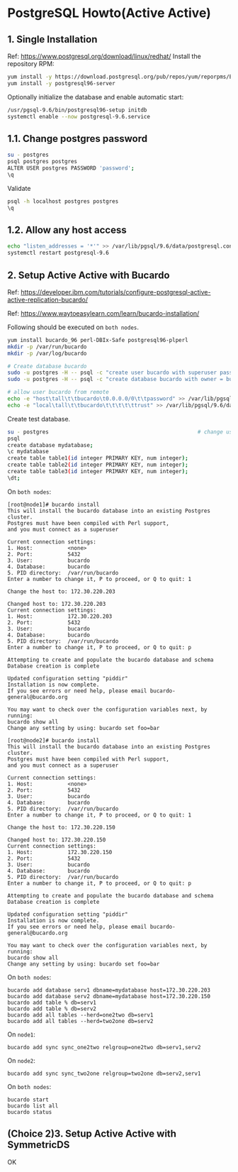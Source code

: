 # PostgreSQL Howto(Active Active)

## 1. Single Installation

Ref: https://www.postgresql.org/download/linux/redhat/
Install the repository RPM:

```bash
yum install -y https://download.postgresql.org/pub/repos/yum/reporpms/EL-7-x86_64/pgdg-redhat-repo-latest.noarch.rpm
yum install -y postgresql96-server
```

Optionally initialize the database and enable automatic start:

```bash
/usr/pgsql-9.6/bin/postgresql96-setup initdb
systemctl enable --now postgresql-9.6.service
```

## 1.1. Change postgres password

```bash
su - postgres
psql postgres postgres
ALTER USER postgres PASSWORD 'password';
\q
```

Validate

```bash
psql -h localhost postgres postgres
\q
```

## 1.2. Allow any host access

```bash
echo "listen_addresses = '*'" >> /var/lib/pgsql/9.6/data/postgresql.conf
systemctl restart postgresql-9.6
```

## 2. Setup Active Active with Bucardo

Ref: https://developer.ibm.com/tutorials/configure-postgresql-active-active-replication-bucardo/

Ref: https://www.waytoeasylearn.com/learn/bucardo-installation/

Following should be executed on `both nodes`.

```bash
yum install bucardo_96 perl-DBIx-Safe postgresql96-plperl
mkdir -p /var/run/bucardo
mkdir -p /var/log/bucardo

# Create database bucardo
sudo -u postgres -H -- psql -c "create user bucardo with superuser password 'zstack.postgresql.password';"
sudo -u postgres -H -- psql -c "create database bucardo with owner = bucardo;"

# allow user bucardo from remote
echo -e "host\tall\t\tbucardo\t0.0.0.0/0\t\tpassword" >> /var/lib/pgsql/9.6/data/pg_hba.conf
echo -e "local\tall\t\tbucardo\t\t\t\t\ttrust" >> /var/lib/pgsql/9.6/data/pg_hba.conf
```

Create test database.

```bash
su - postgres                                               # change user to *postgres*
psql
create database mydatabase;
\c mydatabase 
create table table1(id integer PRIMARY KEY, num integer);
create table table2(id integer PRIMARY KEY, num integer);
create table table3(id integer PRIMARY KEY, num integer);
\dt;
```

On `both nodes`:

```
[root@node1]# bucardo install
This will install the bucardo database into an existing Postgres cluster.
Postgres must have been compiled with Perl support,
and you must connect as a superuser

Current connection settings:
1. Host:           <none>
2. Port:           5432
3. User:           bucardo
4. Database:       bucardo
5. PID directory:  /var/run/bucardo
Enter a number to change it, P to proceed, or Q to quit: 1

Change the host to: 172.30.220.203

Changed host to: 172.30.220.203
Current connection settings:
1. Host:           172.30.220.203
2. Port:           5432
3. User:           bucardo
4. Database:       bucardo
5. PID directory:  /var/run/bucardo
Enter a number to change it, P to proceed, or Q to quit: p

Attempting to create and populate the bucardo database and schema
Database creation is complete

Updated configuration setting "piddir"
Installation is now complete.
If you see errors or need help, please email bucardo-general@bucardo.org

You may want to check over the configuration variables next, by running:
bucardo show all
Change any setting by using: bucardo set foo=bar

[root@node2]# bucardo install
This will install the bucardo database into an existing Postgres cluster.
Postgres must have been compiled with Perl support,
and you must connect as a superuser

Current connection settings:
1. Host:           <none>
2. Port:           5432
3. User:           bucardo
4. Database:       bucardo
5. PID directory:  /var/run/bucardo
Enter a number to change it, P to proceed, or Q to quit: 1

Change the host to: 172.30.220.150

Changed host to: 172.30.220.150
Current connection settings:
1. Host:           172.30.220.150
2. Port:           5432
3. User:           bucardo
4. Database:       bucardo
5. PID directory:  /var/run/bucardo
Enter a number to change it, P to proceed, or Q to quit: p

Attempting to create and populate the bucardo database and schema
Database creation is complete

Updated configuration setting "piddir"
Installation is now complete.
If you see errors or need help, please email bucardo-general@bucardo.org

You may want to check over the configuration variables next, by running:
bucardo show all
Change any setting by using: bucardo set foo=bar
```

On `both nodes`:

```
bucardo add database serv1 dbname=mydatabase host=172.30.220.203
bucardo add database serv2 dbname=mydatabase host=172.30.220.150
bucardo add table % db=serv1
bucardo add table % db=serv2
bucardo add all tables --herd=one2two db=serv1
bucardo add all tables --herd=two2one db=serv2
```

On `node1`:

```
bucardo add sync sync_one2two relgroup=one2two db=serv1,serv2
```

On `node2`:

```
bucardo add sync sync_two2one relgroup=two2one db=serv2,serv1
```

On `both nodes`:

```
bucardo start
bucardo list all
bucardo status
```


## (Choice 2)3. Setup Active Active with SymmetricDS

OK
